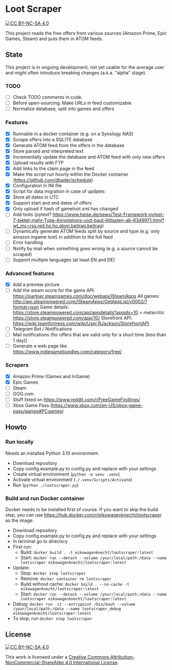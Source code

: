 # Loot Scraper

[![CC BY-NC-SA 4.0][cc-by-nc-sa-shield]][cc-by-nc-sa]

This project reads the free offers from various sources (Amazon Prime, Epic Games, Steam) and puts them in ATOM feeds.

## State

This project is in ongoing development, not yet usable for the average user and might often introduce breaking changes (a.k.a. "alpha" stage).

### TODO

- [ ] Check TODO comments in code.
- [ ] Before open-sourcing: Make URLs in feed customizable
- [ ] Normalize database, split into games and offers

### Features

- [x] Runnable in a docker container (e.g. on a Synology NAS)
- [x] Scrape offers into a SQLITE database
- [x] Generate ATOM feed from the offers in the database
- [x] Store parsed and interpreted text
- [x] Incrementally update the database and ATOM feed with only new offers
- [x] Upload results with FTP
- [x] Add links to the claim page in the feed
- [x] Make the script run hourly within the Docker container (<https://github.com/dbader/schedule>)
- [x] Configuration in INI file
- [x] Script for data migration in case of updates
- [x] Store all dates in UTC
- [x] Support start and end dates of offers
- [x] Only upload if hash of gameloot.xml has changed
- [ ] Add tests (pytest? <https://www.heise.de/news/Test-Framework-pytest-7-bietet-mehr-Type-Annotations-und-baut-Altlasten-ab-6349971.html?wt_mc=rss.red.ho.ho.atom.beitrag.beitrag>)
- [ ] Dynamically generate ATOM feeds split by source and type (e.g. only amazon ingame loot) in addition to the full feed
- [ ] Error handling
- [ ] Notify by mail when something goes wrong (e.g. a source cannot be scraped)
- [ ] Support multiple languages (at least EN and DE)

### Advanced features

- [x] Add a preview picture
- [ ] Add the steam score for the game
  API: <https://partner.steamgames.com/doc/webapi/ISteamApps>
  All games: <http://api.steampowered.com/ISteamApps/GetAppList/v0002/?format=json>
  Game details: <https://store.steampowered.com/api/appdetails?appids=10> > metacritic
  <https://store.steampowered.com/app/10/>
  Storefront API: <https://wiki.teamfortress.com/wiki/User:RJackson/StorefrontAPI>
- [ ] Telegram Bot / Notifications
- [ ] Mail notifications (for offers that are valid only for a short time (less than 1 day))
- [ ] Generate a web page like <https://www.indiegamebundles.com/category/free/>

### Scrapers

- [x] Amazon Prime (Games and InGame)
- [x] Epic Games
- [ ] Steam
- [ ] GOG.com
- [ ] Stuff listed on <https://www.reddit.com/r/FreeGameFindings/>
- [ ] Xbox Game Pass (<https://www.xbox.com/en-US/xbox-game-pass/games#PCgames>)

## Howto

### Run locally

Needs an installed Python 3.10 environment.

- Download repository
- Copy config.example.py to config.py and replace with your settings
- Create virtual environment (`python -m venv .venv`)
- Activate virtual environment (`./.venv/Scripts/Activate`)
- Run (`python ./lootscraper.py`)

### Build and run Docker container

Docker needs to be installed first of course. If you want to skip the build step, you can use <https://hub.docker.com/r/eikowagenknecht/lootscraper> as the image.

- Download repository
- Copy config.example.py to config.py and replace with your settings
- In terminal go to directory
- First run:
  - Build: `docker build . -t eikowagenknecht/lootscraper:latest`
  - Start: `docker run --detach --volume /your/local/path:/data --name lootscraper eikowagenknecht/lootscraper:latest`
- Update:
  - Stop: `docker stop lootscraper`
  - Remove: `docker container rm lootscraper`
  - Build without cache: `docker build . --no-cache -t eikowagenknecht/lootscraper:latest`
  - Start: `docker run --detach --volume /your/local/path:/data --name lootscraper eikowagenknecht/lootscraper:latest`
- Debug: `docker run -it --entrypoint /bin/bash --volume /your/local/path:/data --name lootscraper_debug eikowagenknecht/lootscraper:latest`
- To stop, run `docker stop lootscraper`

## License

[![CC BY-NC-SA 4.0][cc-by-nc-sa-image]][cc-by-nc-sa]

This work is licensed under a
[Creative Commons Attribution-NonCommercial-ShareAlike 4.0 International License][cc-by-nc-sa].

[cc-by-nc-sa]: http://creativecommons.org/licenses/by-nc-sa/4.0/
[cc-by-nc-sa-image]: https://licensebuttons.net/l/by-nc-sa/4.0/88x31.png
[cc-by-nc-sa-shield]: https://img.shields.io/badge/License-CC%20BY--NC--SA%204.0-lightgrey.svg
